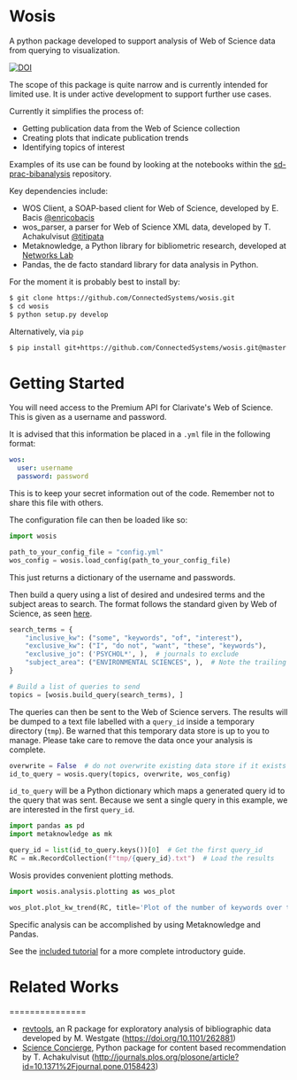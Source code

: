 # Wosis

A python package developed to support analysis of Web of Science data from querying to visualization.

[![DOI](https://zenodo.org/badge/155658135.svg)](https://zenodo.org/badge/latestdoi/155658135)

The scope of this package is quite narrow and is currently intended for limited use.
It is under active development to support further use cases.

Currently it simplifies the process of:

* Getting publication data from the Web of Science collection
* Creating plots that indicate publication trends
* Identifying topics of interest

Examples of its use can be found by looking at the notebooks within the
[sd-prac-bibanalysis](https://github.com/ConnectedSystems/sd-prac-bibanalysis) repository.

Key dependencies include:

* WOS Client, a SOAP-based client for Web of Science, developed by E. Bacis [@enricobacis](https://github.com/enricobacis)
* wos_parser, a parser for Web of Science XML data, developed by T. Achakulvisut [@titipata](https://github.com/titipata)
* Metaknowledge, a Python library for bibliometric research, developed at [Networks Lab](https://github.com/networks-lab/metaknowledge)
* Pandas, the de facto standard library for data analysis in Python.

For the moment it is probably best to install by:

```bash
$ git clone https://github.com/ConnectedSystems/wosis.git
$ cd wosis
$ python setup.py develop
```

Alternatively, via `pip`

```bash
$ pip install git+https://github.com/ConnectedSystems/wosis.git@master
```

# Getting Started

You will need access to the Premium API for Clarivate's Web of Science. This is given as a username and password.

It is advised that this information be placed in a `.yml` file in the following format:

```yaml
wos:
  user: username
  password: password
```

This is to keep your secret information out of the code. Remember not to share this file with others.

The configuration file can then be loaded like so:

```python
import wosis

path_to_your_config_file = "config.yml"
wos_config = wosis.load_config(path_to_your_config_file)
```

This just returns a dictionary of the username and passwords.

Then build a query using a list of desired and undesired terms and the subject areas to search. The format follows the standard given by Web of Science, as seen [here](http://ipscience-help.thomsonreuters.com/wosWebServicesLite/WebServiceOperationsGroup/WebServiceOperations/g2/user_query.html).

```python
search_terms = {
    "inclusive_kw": ("some", "keywords", "of", "interest"),
    "exclusive_kw": ("I", "do not", "want", "these", "keywords"),
    "exclusive_jo": ('PSYCHOL*', ),  # journals to exclude
    "subject_area": ("ENVIRONMENTAL SCIENCES", ),  # Note the trailing comma for single item lists!
}

# Build a list of queries to send
topics = [wosis.build_query(search_terms), ]
```

The queries can then be sent to the Web of Science servers. The results will be dumped to a text file labelled with a `query_id` inside a temporary directory (`tmp`). Be warned that this temporary data store is up to you to manage. Please take care to remove the data once your analysis is complete.

```python
overwrite = False  # do not overwrite existing data store if it exists
id_to_query = wosis.query(topics, overwrite, wos_config)
```

`id_to_query` will be a Python dictionary which maps a generated query id to the query that was sent. Because we sent a single query in this example, we are interested in the first `query_id`.

```python
import pandas as pd
import metaknowledge as mk

query_id = list(id_to_query.keys())[0]  # Get the first query_id
RC = mk.RecordCollection(f"tmp/{query_id}.txt")  # Load the results
```

Wosis provides convenient plotting methods.

```python
import wosis.analysis.plotting as wos_plot

wos_plot.plot_kw_trend(RC, title='Plot of the number of keywords over time', save_plot_fn='figs/num_kw_per_pub.png')
```

Specific analysis can be accomplished by using Metaknowledge and Pandas.

See the [included tutorial](https://github.com/ConnectedSystems/wosis/tree/master/tutorial) for a more complete introductory guide.

# Related Works
===============

* [revtools](http://revtools.net/), an R package for exploratory analysis of bibliographic data developed by M. Westgate (https://doi.org/10.1101/262881)
* [Science Concierge](https://github.com/titipata/science_concierge), Python package for content based recommendation by T. Achakulvisut (http://journals.plos.org/plosone/article?id=10.1371%2Fjournal.pone.0158423)
